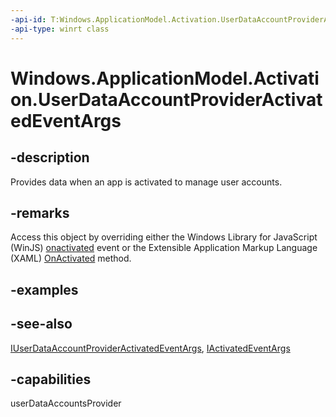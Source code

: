 ----api-id: T:Windows.ApplicationModel.Activation.UserDataAccountProviderActivatedEventArgs
-api-type: winrt class
---<!-- Class syntax.public class UserDataAccountProviderActivatedEventArgs : Windows.ApplicationModel.Activation.IActivatedEventArgs, Windows.ApplicationModel.Activation.IUserDataAccountProviderActivatedEventArgs--># Windows.ApplicationModel.Activation.UserDataAccountProviderActivatedEventArgs## -descriptionProvides data when an app is activated to manage user accounts.## -remarksAccess this object by overriding either the Windows Library for JavaScript (WinJS) [onactivated](http://msdn.microsoft.com/library/8b1cf913-a914-47d1-a690-bc3f0931e9d4) event or the Extensible Application Markup Language (XAML) [OnActivated](../windows.ui.xaml/application_onactivated.md) method.## -examples## -see-also[IUserDataAccountProviderActivatedEventArgs](iuserdataaccountprovideractivatedeventargs.md), [IActivatedEventArgs](iactivatedeventargs.md)## -capabilitiesuserDataAccountsProvider